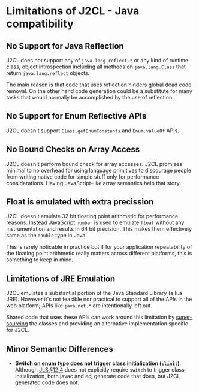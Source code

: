  <!-- TOC -->

# Limitations of J2CL - Java compatibility

## No Support for Java Reflection

J2CL does not support any of `java.lang.reflect.*` or any kind of runtime class,
object introspection including all methods on `java.lang.Class` that return
`java.lang.reflect` objects.

The main reason is that code that uses reflection hinders global dead code
removal. On the other hand code generation could be a substitute for many tasks
that would normally be accomplished by the use of reflection.

## No Support for Enum Reflective APIs

J2CL doesn't support `Class.getEnumConstants` and `Enum.valueOf` APIs.

## No Bound Checks on Array Access

J2CL doesn't perform bound check for array accesses. J2CL promises minimal to no
overhead for using language primitives to discourage people from writing native
code for simple stuff only for performance considerations. Having
JavaScript-like array semantics help that story.

## Float is emulated with extra precission

J2CL doesn't emulate 32 bit floating point arithmetic for performance reasons.
Instead JavaScript `number` is used to emulate `float` without any
instrumentation and results in 64 bit precision. This makes them effectively
same as the `double` type in Java.

This is rarely noticable in practice but if for your application repeatability
of the floating point arithmetic really matters across different platforms, this
is something to keep in mind.

## Limitations of JRE Emulation

J2CL emulates a substantial portion of the Java Standard Library (a.k.a JRE).
However it's not feasible nor practical to support all of the APIs in the web
platform; APIs like `java.net.*` are intentionally left out.

Shared code that uses these APIs can work around this limitation by
[super-sourcing](best-practices.md#super-sourcing-writing-platform-specific-code)
the classes and providing an alternative implementation specific for J2CL.

## Minor Semantic Differences

-   **Switch on enum type does not trigger class initialization (`clinit`)**.
    Although
    [JLS §12.4](https://docs.oracle.com/javase/specs/jls/se9/html/jls-12.html#jls-12.4)
    does not explicitly require `switch` to trigger class initialization, both
    javac and ecj generate code that does, but J2CL generated code does not.
